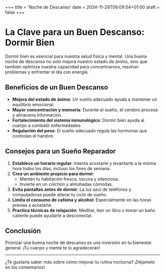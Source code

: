 +++
title = 'Noche de Descanso'
date = 2024-11-29T09:09:54+01:00
draft = false
+++

# La Clave para un Buen Descanso: Dormir Bien

Dormir bien es esencial para nuestra salud física y mental. Una buena noche de descanso no solo mejora nuestro estado de ánimo, sino que también optimiza nuestra capacidad para concentrarnos, resolver problemas y enfrentar el día con energía.

## Beneficios de un Buen Descanso
- **Mejora del estado de ánimo**: Un sueño adecuado ayuda a mantener un equilibrio emocional.
- **Mayor concentración y memoria**: Durante el sueño, el cerebro procesa y almacena información.
- **Fortalecimiento del sistema inmunológico**: Dormir bien ayuda al cuerpo a combatir enfermedades.
- **Regulación del peso**: El sueño adecuado regula las hormonas que controlan el hambre.

## Consejos para un Sueño Reparador
1. **Establece un horario regular**: Intenta acostarte y levantarte a la misma hora todos los días, incluso los fines de semana.
2. **Crea un ambiente propicio para dormir**:
   - Mantén tu habitación fresca, oscura y silenciosa.
   - Invierte en un colchón y almohadas cómodas.
3. **Evita pantallas antes de dormir**: La luz azul de teléfonos y computadoras puede alterar tu ciclo de sueño.
4. **Limita el consumo de cafeína y alcohol**: Especialmente en las horas previas a acostarte.
5. **Practica técnicas de relajación**: Meditar, leer un libro o tomar un baño caliente puede ayudarte a desconectar.

## Conclusión
Priorizar una buena noche de descanso es una inversión en tu bienestar general. ¡Tu cuerpo y mente te lo agradecerán!

---
¿Te gustaría saber más sobre cómo mejorar tu rutina nocturna? ¡Déjamelo en los comentarios!
